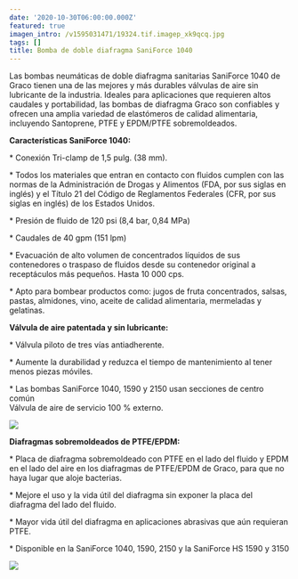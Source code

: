```yaml
---
date: '2020-10-30T06:00:00.000Z'
featured: true
imagen_intro: /v1595031471/19324.tif.imagep_xk9qcq.jpg
tags: []
title: Bomba de doble diafragma SaniForce 1040
---
```


Las bombas neumáticas de doble diafragma sanitarias SaniForce 1040 de Graco tienen una de las mejores y más durables válvulas de aire sin lubricante de la industria. Ideales para aplicaciones que requieren altos caudales y portabilidad, las bombas de diafragma Graco son confiables y ofrecen una amplia variedad de elastómeros de calidad alimentaria, incluyendo Santoprene, PTFE y EPDM/PTFE sobremoldeados.

**Características SaniForce 1040:**  
  
\* Conexión Tri-clamp de 1,5 pulg. (38 mm).

  
\* Todos los materiales que entran en contacto con fluidos cumplen con las normas de la Administración de Drogas y Alimentos (FDA, por sus siglas en inglés) y el Título 21 del Código de Reglamentos Federales (CFR, por sus siglas en inglés) de los Estados Unidos.

  
\* Presión de fluido de 120 psi (8,4 bar, 0,84 MPa)

\* Caudales de 40 gpm (151 lpm)

  
\* Evacuación de alto volumen de concentrados líquidos de sus contenedores o traspaso de fluidos desde su contenedor original a receptáculos más pequeños. Hasta 10 000 cps.

  
\* Apto para bombear productos como: jugos de fruta concentrados, salsas, pastas, almidones, vino, aceite de calidad alimentaria, mermeladas y gelatinas.

**Válvula de aire patentada y sin lubricante:**  
  
\* Válvula piloto de tres vías antiadherente.

  
\* Aumente la durabilidad y reduzca el tiempo de mantenimiento al tener menos piezas móviles.

  
\* Las bombas SaniForce 1040, 1590 y 2150 usan secciones de centro común  
Válvula de aire de servicio 100 % externo.

![](https://res.cloudinary.com/novatec/v1604089278/31ca9a2e-2486-4d1d-97c6-43059eea2f7a_yzdrgo.jpg)

**Diafragmas sobremoldeados de PTFE/EPDM:**

\* Placa de diafragma sobremoldeado con PTFE en el lado del fluido y EPDM en el lado del aire en los diafragmas de PTFE/EPDM de Graco, para que no haya lugar que aloje bacterias.

\* Mejore el uso y la vida útil del diafragma sin exponer la placa del diafragma del lado del fluido.

\* Mayor vida útil del diafragma en aplicaciones abrasivas que aún requieran PTFE.

\* Disponible en la SaniForce 1040, 1590, 2150 y la SaniForce HS 1590 y 3150

![](https://res.cloudinary.com/novatec/v1604089318/b53103e1-30eb-4678-b325-7851f98af00a_sgjnm1.jpg)
